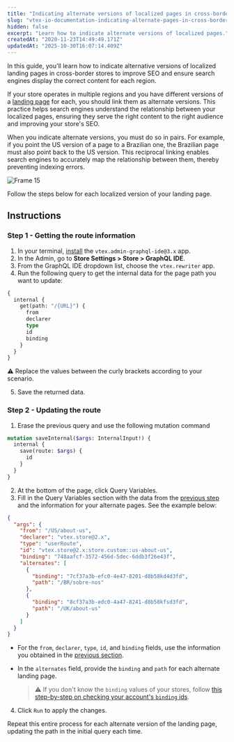 ```yaml
---
title: "Indicating alternate versions of localized pages in cross-border stores"
slug: "vtex-io-documentation-indicating-alternate-pages-in-cross-border-stores"
hidden: false
excerpt: "Learn how to indicate alternate versions of localized pages."
createdAt: "2020-11-23T14:49:49.171Z"
updatedAt: "2025-10-30T16:07:14.409Z"
---
```


In this guide, you'll learn how to indicate alternative versions of localized landing pages in cross-border stores to improve SEO and ensure search engines display the correct content for each region.

If your store operates in multiple regions and you have different versions of a [landing page](https://developers.vtex.com/docs/guides/vtex-io-documentation-creating-a-new-custom-page) for each, you should link them as alternate versions. This practice helps search engines understand the relationship between your localized pages, ensuring they serve the right content to the right audience and improving your store's SEO.

When you indicate alternate versions, you must do so in pairs. For example, if you point the US version of a page to a Brazilian one, the Brazilian page must also point back to the US version. This reciprocal linking enables search engines to accurately map the relationship between them, thereby preventing indexing errors.

![Frame 15](https://cdn.jsdelivr.net/gh/vtexdocs/dev-portal-content@main/images/vtex-io-documentation-indicating-alternate-pages-in-cross-border-stores-0.png)

Follow the steps below for each localized version of your landing page.

## Instructions

### Step 1 - Getting the route information

1. In your terminal, [install](https://developers.vtex.com/docs/guides/vtex-io-documentation-installing-an-app) the `vtex.admin-graphql-ide@3.x` app.
2. In the Admin, go to **Store Settings > Store > GraphQL IDE**.
3. From the GraphQL IDE dropdown list, choose the `vtex.rewriter` app.
4. Run the following query to get the internal data for the page path you want to update:

  ```graphql
  {
    internal {
      get(path: "/{URL}") {
        from
        declarer
        type
        id
        binding
      }
    }
  }
  ```

⚠️ Replace the values between the curly brackets according to your scenario.

5. Save the returned data.

### Step 2 - Updating the route

1. Erase the previous query and use the following mutation command

  ```graphql
  mutation saveInternal($args: InternalInput!) {
    internal {
      save(route: $args) {
        id
      }
    }
  }
  ```

2. At the bottom of the page, click Query Variables.
3. Fill in the Query Variables section with the data from the [previous step](#getting-the-route-information) and the information for your alternate pages. See the example below:

  ```json
  {
    "args": {
      "from": "/US/about-us",
      "declarer": "vtex.store@2.x",
      "type": "userRoute",
      "id": "vtex.store@2.x:store.custom::us-about-us",
      "binding": "748aafcf-3572-456d-5dec-6ddb3f26e43f",
      "alternates": [
        {
          "binding": "7cf37a3b-efc0-4e47-8201-d8b58kd4d3fd",
          "path": "/BR/sobre-nos"
        },
        {
          "binding": "8cf37a3b-edc0-4a47-8241-d8b58kfsd3fd",
          "path": "/UK/about-us"
        }
      ]
    }
  }
  ```

- For the `from`, `declarer`, `type`, `id`, and `binding` fields, use the information you obtained in the [previous section](#getting-the-route-information).
- In the `alternates` field, provide the `binding` and `path` for each alternate landing page.

  >⚠️ If you don't know the `binding` values of your stores, follow [this step-by-step on checking your account's `binding` ids](https://developers.vtex.com/docs/guides/checking-your-stores-binding-id).

4. Click `Run` to apply the changes.

Repeat this entire process for each alternate version of the landing page, updating the path in the initial query each time.
